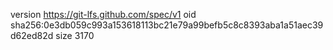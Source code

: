 version https://git-lfs.github.com/spec/v1
oid sha256:0e3db059c993a153618113bc21e79a99befb5c8c8393aba1a51aec39d62ed82d
size 3170
